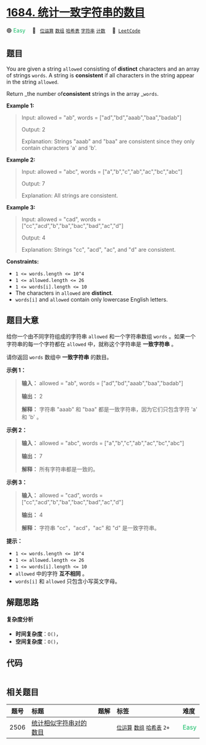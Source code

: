 # [1684. 统计一致字符串的数目](https://leetcode.com/problems/count-the-number-of-consistent-strings)

🟢 <font color=#15bd66>Easy</font>&emsp; 🔖&ensp; [`位运算`](/outline/tag/bit-manipulation.md) [`数组`](/outline/tag/array.md) [`哈希表`](/outline/tag/hash-table.md) [`字符串`](/outline/tag/string.md) [`计数`](/outline/tag/counting.md)&emsp; 🔗&ensp;[`LeetCode`](https://leetcode.com/problems/count-the-number-of-consistent-strings)

## 题目

You are given a string `allowed` consisting of **distinct** characters and an
array of strings `words`. A string is **consistent** if all characters in the
string appear in the string `allowed`.

Return _the number of**consistent** strings in the array _`words`.



**Example 1:**

> Input: allowed = "ab", words = ["ad","bd","aaab","baa","badab"]
> 
> Output: 2
> 
> Explanation: Strings "aaab" and "baa" are consistent since they only contain characters 'a' and 'b'.

**Example 2:**

> Input: allowed = "abc", words = ["a","b","c","ab","ac","bc","abc"]
> 
> Output: 7
> 
> Explanation: All strings are consistent.

**Example 3:**

> Input: allowed = "cad", words = ["cc","acd","b","ba","bac","bad","ac","d"]
> 
> Output: 4
> 
> Explanation: Strings "cc", "acd", "ac", and "d" are consistent.

**Constraints:**

  * `1 <= words.length <= 10^4`
  * `1 <= allowed.length <= 26`
  * `1 <= words[i].length <= 10`
  * The characters in `allowed` are **distinct**.
  * `words[i]` and `allowed` contain only lowercase English letters.


## 题目大意

给你一个由不同字符组成的字符串 `allowed` 和一个字符串数组 `words` 。如果一个字符串的每一个字符都在 `allowed`
中，就称这个字符串是 **一致字符串** 。

请你返回 `words` 数组中 **一致字符串** 的数目。

**示例 1：**

> 
> 
> 
> 
> 
> **输入：** allowed = "ab", words = ["ad","bd","aaab","baa","badab"]
> 
> **输出：** 2
> 
> **解释：** 字符串 "aaab" 和 "baa" 都是一致字符串，因为它们只包含字符 'a' 和 'b' 。
> 
> 

**示例 2：**

> 
> 
> 
> 
> 
> **输入：** allowed = "abc", words = ["a","b","c","ab","ac","bc","abc"]
> 
> **输出：** 7
> 
> **解释：** 所有字符串都是一致的。
> 
> 

**示例 3：**

> 
> 
> 
> 
> 
> **输入：** allowed = "cad", words = ["cc","acd","b","ba","bac","bad","ac","d"]
> 
> **输出：** 4
> 
> **解释：** 字符串 "cc"，"acd"，"ac" 和 "d" 是一致字符串。
> 
> 

**提示：**

  * `1 <= words.length <= 10^4`
  * `1 <= allowed.length <= 26`
  * `1 <= words[i].length <= 10`
  * `allowed` 中的字符 **互不相同** 。
  * `words[i]` 和 `allowed` 只包含小写英文字母。


## 解题思路

#### 复杂度分析

- **时间复杂度**：`O()`，
- **空间复杂度**：`O()`，

## 代码

```javascript

```

## 相关题目

<!-- prettier-ignore -->
| 题号 | 标题 | 题解 | 标签 | 难度 |
| :------: | :------ | :------: | :------ | :------ |
| 2506 | [统计相似字符串对的数目](https://leetcode.com/problems/count-pairs-of-similar-strings) |  |  [`位运算`](/outline/tag/bit-manipulation.md) [`数组`](/outline/tag/array.md) [`哈希表`](/outline/tag/hash-table.md) `2+` | <font color=#15bd66>Easy</font> |

<style>
.blue {
    background-color: #096dd9;
    padding: 0.25rem 0.5rem;
    margin: 0;
    font-size: 0.85em;
    border-radius: 3px;
    color: white;
    font-weight: 500;
}
table th:first-of-type { width: 10%; }
table th:nth-of-type(2) { width: 35%; }
table th:nth-of-type(3) { width: 10%; }
table th:nth-of-type(4) { width: 35%; }
table th:nth-of-type(5) { width: 10%; }
</style>
